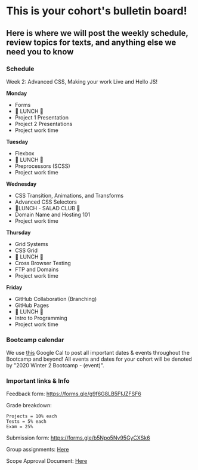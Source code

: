 # This is your cohort's bulletin board!

## Here is where we will post the weekly schedule, review topics for texts, and anything else we need you to know

### Schedule

Week 2: Advanced CSS, Making your work Live and Hello JS!

**Monday**

-   Forms
-   🍴 LUNCH 🍴
-   Project 1 Presentation
-   Project 2 Presentations
-   Project work time

**Tuesday**

-   Flexbox
-   🍴 LUNCH 🍴
-   Preprocessors (SCSS)
-   Project work time

**Wednesday**

-   CSS Transition, Animations, and Transforms
-   Advanced CSS Selectors
-   🥗LUNCH - SALAD CLUB 🥗
-   Domain Name and Hosting 101
-   Project work time

**Thursday**

-   Grid Systems
-   CSS Grid
-   🍴 LUNCH 🍴
-   Cross Browser Testing
-   FTP and Domains
-   Project work time

**Friday**

-   GitHub Collaboration (Branching)
-   GitHub Pages
-   🍴 LUNCH 🍴
-   Intro to Programming
-   Project work time


### Bootcamp calendar

We use [this](https://calendar.google.com/calendar/embed?src=hackeryou.com_ckj6930nr6kraakaisos09cccs%40group.calendar.google.com&ctz=America%2FToronto) Google Cal to post all important dates & events throughout the Bootcamp and beyond! All events and dates for your cohort will be denoted by "2020 Winter 2 Bootcamp - (event)".

### Important links & Info

Feedback form: https://forms.gle/g9f6G8LB5FfJZFSF6

Grade breakdown:

```
Projects = 10% each
Tests = 5% each
Exam = 25%
```

Submission form: https://forms.gle/b5Npo5Nv95GyCXSk6

Group assignments: [Here](https://docs.google.com/spreadsheets/d/1BJcOU0NTPuH9FJcuvqABjMNM2h8X24lpx_fPKzrO0m4/edit?usp=sharing)

Scope Approval Document: [Here](https://forms.gle/bFrTDVQpcpVUWqDw9)
